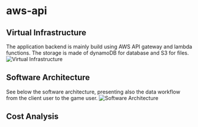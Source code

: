 # aws-api
## Virtual Infrastructure
The application backend is mainly build using AWS API gateway and lambda functions.
The storage is made of dynamoDB for database and S3 for files.
![Virtual Infrastructure](https://github.com/World-Wide-Brain/aws-api/tree/master/_documentation/virtual_infrastructure.png)

## Software Architecture
See below the software architecture, presenting also the data workflow from the client user to the game user.
![Software Architecture](https://github.com/World-Wide-Brain/aws-api/tree/master/_documentation/software-architecture.png)

## Cost Analysis

